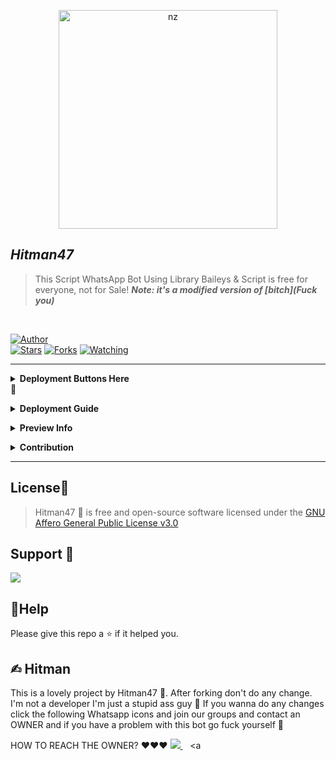 <p align="center">
<img src="https://telegra.ph/file/1fed33d77671e79fe2c30.jpg" alt="nz" width="350"/>
</p>

## ***Hitman47***
> This Script WhatsApp Bot Using Library Baileys & Script is free for everyone, not for Sale!
> ***Note: it's a modified version of [bitch](Fuck you)***
</br>

<a href="https://github.com/Hitman47-/"><img title="Author" src="https://img.shields.io/badge/Author-Hitman47-blue.svg?color=54aeff&style=for-the-badge&logo=github" /></a>  
<a href="https://github.com/Dkhitman3/Hitman47-"><img title="Stars" src="https://img.shields.io/github/stars/Dkhitman3/Hitman47?color=54aeff&style=flat-square" /></a>
<a href="https://github.com/Dkhitman3/Hitman47-/network/members"><img title="Forks" src="https://img.shields.io/github/forks/Dkhitman3/Hitman47?color=54aeff&style=flat-square" /></a>
<a href="https://github.com/Dkhitman3/Hitman47-/watchers"><img title="Watching" src="https://img.shields.io/github/watchers/Dkhitman3/Hitman47?label=watchers&color=54aeff&style=flat-square" /></a> <br>

---

<b><details><summary>Deployment Buttons Here</summary></b>  
[![Deploy on Repl.it](https://repl.it/badge/github/Dkhitman3/Hitman47)](https://repl.it/github.com/Dkhitman3/Hitman47-)
[![Deploy on Railway](https://railway.app/button.svg)](https://railway.app/new/template/3j9GNw?referralCode=TE7efK)
[![Deploy to Koyeb](https://www.koyeb.com/static/images/deploy/button.svg)](https://app.koyeb.com/apps/deploy?type=docker&image=quay.io/toshi-san001/koyeb-auto-install:main&env%5BPORT%5D=8000&env%5BPREFIX%5D&&env%5BMONGODB%5D&&env%MODS%5D&name=Hitman)

</details>🧧

<b><details><summary>Deployment Guide</summary></b>  
> - [Self Hosting Guide](https://github.com/Dkhitman3/Hitman47/blob/master/Self-Hosting-Guide.md)
> - [Heroku Hosting Guide](https://github.com/Dkhitman3/Hitman47/blob/master/Heroku-Hosting-Guide.md)
</details>

<b><details><summary>Preview Info</summary></b>
> - Fully Modular Design </br>
> - Written in [TypeScript](https://www.typescriptlang.org/)
> - Built with [Baileys](https://github.com/adiwajshing/baileys) (A Lightweight full-featured WhatsApp Library)
> - Powered by [ExpressJs](https://expressjs.com/) </br>
> - Database handled via [MongoDB](https://www.mongodb.com/) </br>
> - Self Auth restoration </br>
</details>

<b><details><summary>Contribution</summary></b>  
> - Feel free to open issues regarding any problems or if you have any feature requests 
> - Make sure to follow the ESLint Rules while editing the code and run `yarn format` before opening Pull request 
</details>

---

## License🧧

> Hitman47 🧧 is free and open-source software licensed under the [GNU Affero General Public License v3.0](https://github.com/Dkhitman3/Hitman/blob/master/LICENSE)

## Support 🧧

<a href="https://chat.whatsapp.com/BiFNDbzJqtK41xO4nUwewe">
  <img src="https://img.shields.io/badge/Support_Group-0a0a0a?style=for-the-badge&logo=whatsapp&logoColor=white">
</a>

</br>

## 🧧Help
Please give this repo a ⭐ if it helped you.
## ✍︎ Hitman 
This is a lovely project by Hitman47 🧧. After forking don't do any change. I'm not a developer I'm just a stupid ass guy 🙏 If you wanna do any changes click the following Whatsapp icons and join our groups and contact an OWNER and if you have a problem with this bot go fuck yourself 🌹
 
HOW TO REACH THE OWNER? ❤️❤️❤️
   <a href="https://wa.me/+27844132352?text=Hi%20I%20Am%20From%20GitHub%20☺️">
    <img src="https://img.shields.io/badge/WhatsApp-25D366?style=for-the-badge&logo=whatsapp&logoColor=white" />
  </a>&nbsp;&nbsp;
   <a
